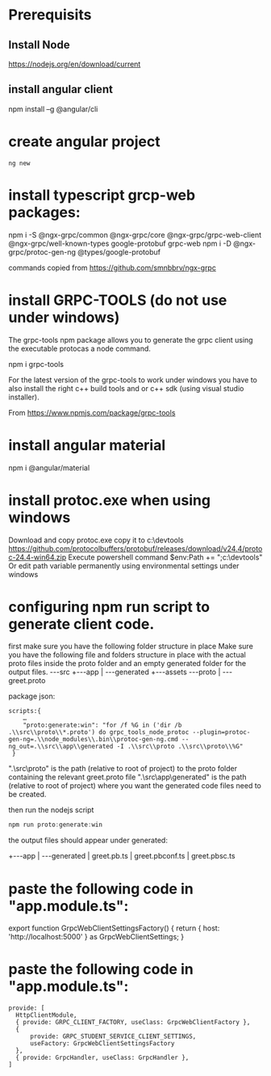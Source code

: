 # Prerequisits
## Install Node
https://nodejs.org/en/download/current

## install angular client
npm install –g @angular/cli
# create angular project
```node
ng new
```

# install typescript grcp-web packages:
npm i -S @ngx-grpc/common @ngx-grpc/core @ngx-grpc/grpc-web-client @ngx-grpc/well-known-types google-protobuf grpc-web
npm i -D @ngx-grpc/protoc-gen-ng @types/google-protobuf

commands copied from <https://github.com/smnbbrv/ngx-grpc> 

# install GRPC-TOOLS (do not use under windows)
The grpc-tools npm package allows you to generate the grpc client using the executable protocas a node command. 

npm i grpc-tools

For the latest version of the grpc-tools to work under windows you have to also install the right c++ build tools and or c++ sdk (using visual studio installer).

From <https://www.npmjs.com/package/grpc-tools> 

# install angular material
npm i @angular/material  

# install protoc.exe when using windows
Download and copy protoc.exe copy it to c:\devtools
https://github.com/protocolbuffers/protobuf/releases/download/v24.4/protoc-24.4-win64.zip
Execute powershell command
$env:Path += ";c:\devtools"
Or edit path variable permanently using environmental settings under windows

# configuring npm run script to generate client code. 
first make sure you have the following folder structure in place
Make sure you have the following file and folders structure in place with the actual proto files inside the proto folder and an empty generated folder for the output files.
\---src
    +---app
    |   \---generated
    +---assets
    \---proto
    |   \---greet.proto

package json:
```
scripts:{
	…
	"proto:generate:win": "for /f %G in ('dir /b .\\src\\proto\\*.proto') do grpc_tools_node_protoc --plugin=protoc-gen-ng=.\\node_modules\\.bin\\protoc-gen-ng.cmd --ng_out=.\\src\\app\\generated -I .\\src\\proto .\\src\\proto\\%G"
 }
```

".\\src\\proto" is the path (relative to root of project) to the proto folder containing the relevant greet.proto file
".\\src\\app\\generated" is the path (relative to root of project)  where you want the generated code files need to be created.

then run the nodejs script
```powershell
npm run proto:generate:win
```

the output files should appear under generated:

+---app
|   \---generated
|           greet.pb.ts
|           greet.pbconf.ts
|           greet.pbsc.ts

# paste the following code in "app.module.ts":
export function GrpcWebClientSettingsFactory() {
  return { host: 'http://localhost:5000' } as GrpcWebClientSettings;
}

# paste the following code in "app.module.ts":
```
provide: [
  HttpClientModule,
  { provide: GRPC_CLIENT_FACTORY, useClass: GrpcWebClientFactory },
  {
      provide: GRPC_STUDENT_SERVICE_CLIENT_SETTINGS,
      useFactory: GrpcWebClientSettingsFactory
  },
  { provide: GrpcHandler, useClass: GrpcHandler },
]
```